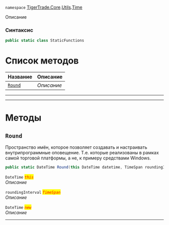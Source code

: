 
`namespace` [TigerTrade.Core](../../../TigerTrade.Core.md).[Utils](../../../TigerTrade.Core/Utils.md).[Time](../../../TigerTrade.Core/Utils/Time.md)


Описание

### Синтаксис
```csharp
public static class StaticFunctions
```


# Список методов
| Название | Описание |
| --- | --- |
| [`Round`](#Round-m) | *Описание* |





***  
***  
# Методы

## `Round`<a href="Round-m" id="Round-m"></a>
Пространство имён, которое позволяет создавать и настраивать внутрипрограммные оповещение. Т.е. которые реализованы в рамках самой торговой платформы, а не, к примеру средствами Windows.

```csharp
public static DateTime Round(this DateTime datetime, TimeSpan roundingInterval)
```

`DateTime` <mark style="color:red;">*`this`*</mark>  
 *Описание*  

`roundingInterval` <mark style="color:red;">*`TimeSpan`*</mark>  
 *Описание*  

`DateTime` <mark style="color:red;">*`new`*</mark>  
 *Описание*  


***  

